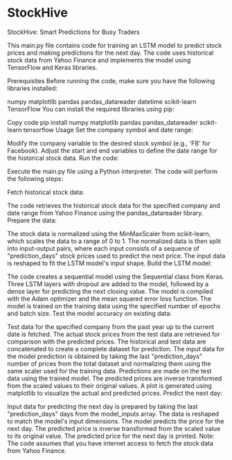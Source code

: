 # StockHive
StockHive: Smart Predictions for Busy Traders


This main.py file contains code for training an LSTM model to predict stock prices and making predictions for the next day. The code uses historical stock data from Yahoo Finance and implements the model using TensorFlow and Keras libraries.

Prerequisites
Before running the code, make sure you have the following libraries installed:

numpy
matplotlib
pandas
pandas_datareader
datetime
scikit-learn
TensorFlow
You can install the required libraries using pip:

Copy code
pip install numpy matplotlib pandas pandas_datareader scikit-learn tensorflow
Usage
Set the company symbol and date range:

Modify the company variable to the desired stock symbol (e.g., 'FB' for Facebook).
Adjust the start and end variables to define the date range for the historical stock data.
Run the code:

Execute the main.py file using a Python interpreter.
The code will perform the following steps:

Fetch historical stock data:

The code retrieves the historical stock data for the specified company and date range from Yahoo Finance using the pandas_datareader library.
Prepare the data:

The stock data is normalized using the MinMaxScaler from scikit-learn, which scales the data to a range of 0 to 1.
The normalized data is then split into input-output pairs, where each input consists of a sequence of "prediction_days" stock prices used to predict the next price.
The input data is reshaped to fit the LSTM model's input shape.
Build the LSTM model:

The code creates a sequential model using the Sequential class from Keras.
Three LSTM layers with dropout are added to the model, followed by a dense layer for predicting the next closing value.
The model is compiled with the Adam optimizer and the mean squared error loss function.
The model is trained on the training data using the specified number of epochs and batch size.
Test the model accuracy on existing data:

Test data for the specified company from the past year up to the current date is fetched.
The actual stock prices from the test data are retrieved for comparison with the predicted prices.
The historical and test data are concatenated to create a complete dataset for prediction.
The input data for the model prediction is obtained by taking the last "prediction_days" number of prices from the total dataset and normalizing them using the same scaler used for the training data.
Predictions are made on the test data using the trained model.
The predicted prices are inverse transformed from the scaled values to their original values.
A plot is generated using matplotlib to visualize the actual and predicted prices.
Predict the next day:

Input data for predicting the next day is prepared by taking the last "prediction_days" days from the model_inputs array.
The data is reshaped to match the model's input dimensions.
The model predicts the price for the next day.
The predicted price is inverse transformed from the scaled value to its original value.
The predicted price for the next day is printed.
Note: The code assumes that you have internet access to fetch the stock data from Yahoo Finance.





